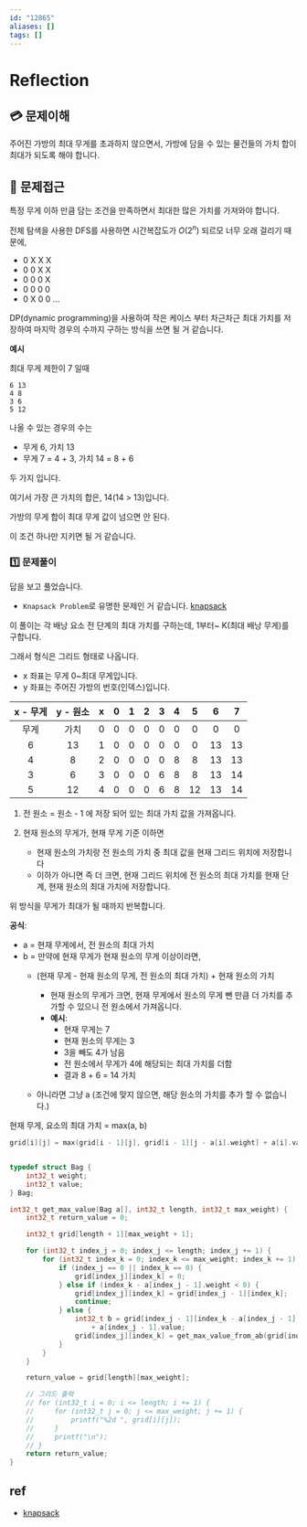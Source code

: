 ```yaml
---
id: "12865"
aliases: []
tags: []
---
```


# Reflection

## 💳 문제이해

주어진 가방의 최대 무게를 초과하지 않으면서, 가방에 담을 수 있는 물건들의 가치 합이
최대가 되도록 해야 합니다.

## 🚥 문제접근

특정 무게 이하 만큼 담는 조건을 만족하면서 최대한 많은 가치를 가져와야 합니다.

전체 탐색을 사용한 DFS를 사용하면 시간복잡도가 $O(2^n)$ 되르모 너무 오래 걸리기 
때문에,

- 0 X X X
- 0 0 X X
- 0 0 0 X
- 0 0 0 0 
- 0 X 0 0 
...


DP(dynamic programming)을 사용하여 작은 케이스 부터 차근차근 최대 가치를 저장하여
마지막 경우의 수까지 구하는 방식을 쓰면 될 거 같습니다.

**예시**

최대 무게 제한이 7 일때
```
6 13 
4 8
3 6
5 12
```

나올 수 있는 경우의 수는 
- 무게 6, 가치 13
- 무게 7 = 4 + 3,  가치 14 = 8 + 6

두 가지 입니다.

여기서 가장 큰 가치의 합은, 14(14 > 13)입니다.

가방의 무게 합이 최대 무게 값이 넘으면 안 된다.

이 조건 하나만 지키면 될 거 같습니다.

### 1️⃣  문제풀이

답을 보고 풀었습니다.
- `Knapsack Problem`로 유명한 문제인 거 같습니다. [knapsack](https://youtu.be/nLmhmB6NzcM)

이 풀이는 각 배낭 요소 전 단계의 최대 가치를 구하는데, 1부터~ K(최대 배낭 무게)를
구합니다.

그래서 형식은 그리드 형태로 나옵니다.
- x 좌표는 무게 0~최대 무게입니다.
- y 좌표는 주어진 가방의 번호(인덱스)입니다.

x - 무게| y - 원소| x    | 0 | 1 | 2 | 3 | 4 | 5 | 6 | 7 
:---:|:---:|:---:|:---:|:---:|:---:|:---:|:---:|:---:|:---:|:---:
무게| 가치|0| 0 | 0 | 0 | 0 | 0 | 0 | 0 | 0 | 0 | 0 | 0 | 0 | 0 | 0
6 | 13 |   1| 0 | 0 | 0 | 0 | 0 | 0 | 13 | 13
4 | 8  |   2| 0 | 0 | 0 | 0 | 8 | 8 | 13 | 13 
3 | 6  |   3| 0 | 0 | 0 | 6 | 8 | 8 | 13 | 14
5 | 12 |   4| 0 | 0 | 0 | 6 | 8 | 12| 13 | 14

1. 전 원소 = 원소 - 1 에 저장 되어 있는 최대 가치 값을 가져옵니다.
2. 현재 원소의 무게가, 현재 무게 기준 이하면 

    - 현재 원소의 가치랑 전 원소의 가치 중 최대 값을 현재 그리드 위치에 저장합니다
    - 이하가 아니면 즉 더 크면, 현재 그리드 위치에 전 원소의 최대 가치를 현재 단계, 현재 원소의 최대 가치에 저장합니다.

위 방식을 무게가 최대가 될 때까지 반복합니다.

**공식**:
- a = 현재 무게에서, 전 원소의 최대 가치
- b = 만약에 현재 무게가 현재 원소의 무게 이상이라면, 
    - (현재 무게 - 현재 원소의 무게,  전 원소의 최대 가치) + 현재 원소의 가치
        - 현재 원소의 무게가 크면, 현재 무게에서 원소의 무게 뺀 만큼 더 가치를 추가할 수 있으니
        전 원소에서 가져옵니다.
        - **예시**:
            + 현재 무게는 7
            - 현재 원소의 무게는 3
            - 3을 빼도 4가 남음
            - 전 원소에서 무게가 4에 해당되는 최대 가치를 더함
            - 결과 8 + 6 = 14 가치

    - 아니라면 그냥 a (조건에 맞지 않으면, 해당 원소의 가치를 추가 할 수 없습니다.)

현재 무게, 요소의 최대 가치 = max(a, b)

```c 
grid[i][j] = max(grid[i - 1][j], grid[i - 1][j - a[i].weight] + a[i].value);
```

```c

typedef struct Bag {
    int32_t weight;
    int32_t value;
} Bag;

int32_t get_max_value(Bag a[], int32_t length, int32_t max_weight) {
    int32_t return_value = 0;

    int32_t grid[length + 1][max_weight + 1];

    for (int32_t index_j = 0; index_j <= length; index_j += 1) {
        for (int32_t index_k = 0; index_k <= max_weight; index_k += 1) {
            if (index_j == 0 || index_k == 0) {
                grid[index_j][index_k] = 0;
            } else if (index_k - a[index_j - 1].weight < 0) {
                grid[index_j][index_k] = grid[index_j - 1][index_k];
                continue;
            } else {
                int32_t b = grid[index_j - 1][index_k - a[index_j - 1].weight] 
                    + a[index_j - 1].value;
                grid[index_j][index_k] = get_max_value_from_ab(grid[index_j - 1][index_k], b);
            }
        }
    }

    return_value = grid[length][max_weight];

    // 그리드 출력
    // for (int32_t i = 0; i <= length; i += 1) {
    //     for (int32_t j = 0; j <= max_weight; j += 1) {
    //         printf("%2d ", grid[i][j]);
    //     }
    //     printf("\n");
    // }
    return return_value;
}
```

## ref
- [knapsack](https://youtu.be/nLmhmB6NzcM)
